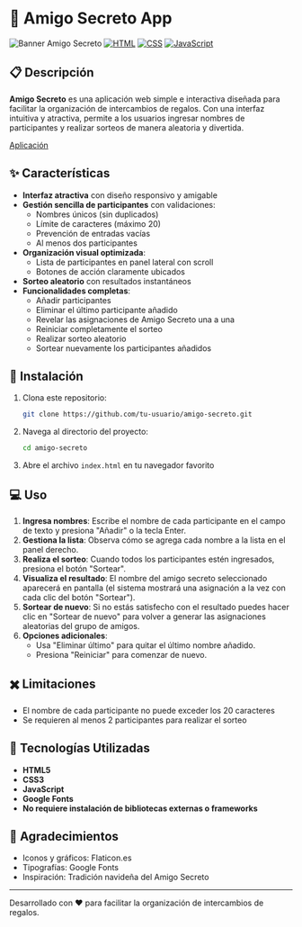 # 🎁 Amigo Secreto App

![Banner Amigo Secreto](https://img.shields.io/badge/Amigo-Secreto-d9b2a9?style=for-the-badge&logo=gift&logoColor=white)
[![HTML](https://img.shields.io/badge/HTML5-E34F26?style=for-the-badge&logo=html5&logoColor=white)](https://developer.mozilla.org/es/docs/Web/HTML)
[![CSS](https://img.shields.io/badge/CSS3-1572B6?style=for-the-badge&logo=css3&logoColor=white)](https://developer.mozilla.org/es/docs/Web/CSS)
[![JavaScript](https://img.shields.io/badge/JavaScript-F7DF1E?style=for-the-badge&logo=javascript&logoColor=black)](https://developer.mozilla.org/es/docs/Web/JavaScript)

## 📋 Descripción

**Amigo Secreto** es una aplicación web simple e interactiva diseñada para facilitar la organización de intercambios de regalos. Con una interfaz intuitiva y atractiva, permite a los usuarios ingresar nombres de participantes y realizar sorteos de manera aleatoria y divertida.

[Aplicación](https://prisci991.github.io/amigo-secreto/)

## ✨ Características

- **Interfaz atractiva** con diseño responsivo y amigable
- **Gestión sencilla de participantes** con validaciones:
  - Nombres únicos (sin duplicados)
  - Límite de caracteres (máximo 20)
  - Prevención de entradas vacías
  - Al menos dos participantes
- **Organización visual optimizada**:
  - Lista de participantes en panel lateral con scroll
  - Botones de acción claramente ubicados
- **Sorteo aleatorio** con resultados instantáneos
- **Funcionalidades completas**:
  - Añadir participantes
  - Eliminar el último participante añadido
  - Revelar las asignaciones de Amigo Secreto una a una
  - Reiniciar completamente el sorteo
  - Realizar sorteo aleatorio
  - Sortear nuevamente los participantes añadidos

## 🚀 Instalación

1. Clona este repositorio:
   ```bash
   git clone https://github.com/tu-usuario/amigo-secreto.git
   ```

2. Navega al directorio del proyecto:
   ```bash
   cd amigo-secreto
   ```

3. Abre el archivo `index.html` en tu navegador favorito

## 💻 Uso

1. **Ingresa nombres**: Escribe el nombre de cada participante en el campo de texto y presiona "Añadir" o la tecla Enter.
2. **Gestiona la lista**: Observa cómo se agrega cada nombre a la lista en el panel derecho.
3. **Realiza el sorteo**: Cuando todos los participantes estén ingresados, presiona el botón "Sortear". 
4. **Visualiza el resultado**: El nombre del amigo secreto seleccionado aparecerá en pantalla (el sistema mostrará una asignación a la vez con cada clic del botón "Sortear").
5. **Sortear de nuevo**: Si no estás satisfecho con el resultado puedes hacer clic en "Sortear de nuevo" para volver a generar las asignaciones aleatorias del grupo de amigos.
6. **Opciones adicionales**:
   - Usa "Eliminar último" para quitar el último nombre añadido.
   - Presiona "Reiniciar" para comenzar de nuevo.

## ✖️ Limitaciones

- El nombre de cada participante no puede exceder los 20 caracteres
- Se requieren al menos 2 participantes para realizar el sorteo

## 🔧 Tecnologías Utilizadas

- **HTML5**
- **CSS3**
- **JavaScript**
- **Google Fonts**
- **No requiere instalación de bibliotecas externas o frameworks**

## 👏 Agradecimientos

- Iconos y gráficos: Flaticon.es
- Tipografías: Google Fonts
- Inspiración: Tradición navideña del Amigo Secreto

---

Desarrollado con ❤️ para facilitar la organización de intercambios de regalos.
